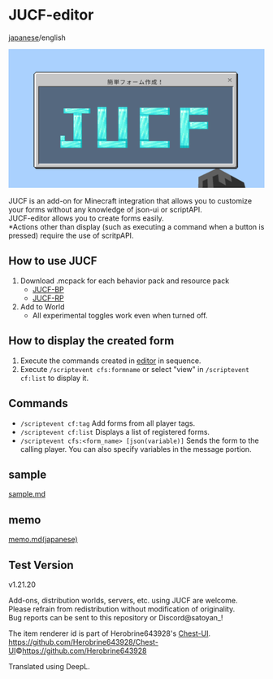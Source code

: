 # JUCF-editor

[japanese](./README.md)/english

![jucf icon](./sample_images/JUCF_icon.png)

JUCF is an add-on for Minecraft integration that allows you to customize your forms without any knowledge of json-ui or scriptAPI. <br>
JUCF-editor allows you to create forms easily. <br>
*Actions other than display (such as executing a command when a button is pressed) require the use of scritpAPI.

## How to use JUCF

1. Download .mcpack for each behavior pack and resource pack
   - [JUCF-BP](https://github.com/Satoyans/JUCF-BP/releases)
   - [JUCF-RP](https://github.com/Satoyans/JUCF-RP/releases)
2. Add to World
    - All experimental toggles work even when turned off.

## How to display the created form

1. Execute the commands created in [editor](https://satoyans.github.io/JUCF-editor/) in sequence.
2. Execute `/scriptevent cfs:formname` or select "view" in `/scriptevent cf:list` to display it.

## Commands

- `/scriptevent cf:tag` Add forms from all player tags.
- `/scriptevent cf:list` Displays a list of registered forms.
- `/scriptevent cfs:<form_name> [json(variable)]` Sends the form to the calling player. You can also specify variables in the message portion.

## sample

[sample.md](./sample.md)

## memo

[memo.md(japanese)](./memo.md)

## Test Version

v1.21.20

Add-ons, distribution worlds, servers, etc. using JUCF are welcome.<br>
Please refrain from redistribution without modification of originality.<br>
Bug reports can be sent to this repository or Discord@satoyan_!

The item renderer id is part of Herobrine643928's [Chest-UI](https://github.com/Herobrine643928/Chest-UI/blob/main/BP/scripts/extensions/typeIds.js).<br>
<https://github.com/Herobrine643928/Chest-UI>©<https://github.com/Herobrine643928>

Translated using DeepL.
